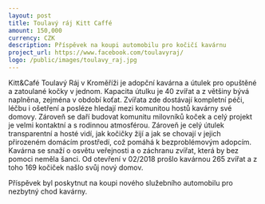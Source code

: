 ```yaml
---
layout: post
title: Toulavý ráj Kitt Caffé
amount: 150,000
currency: CZK
description: Příspěvek na koupi automobilu pro kočičí kavárnu
project_url: https://www.facebook.com/toulavyraj/
logo: /public/images/toulavy_raj.jpg
---
```


Kitt&Café Toulavý Ráj v Kroměříži je adopční kavárna a útulek pro opuštěné a zatoulané kočky v jednom. Kapacita útulku je 40 zvířat a z většiny bývá naplněna, zejména v období koťat. Zvířata zde dostávají kompletní péči, léčbu i ošetření a posléze hledají mezi komunitou hostů kavárny své domovy. Zároveň se daří budovat komunitu milovníků koček a celý projekt je velmi kontaktní a s rodinnou atmosférou. Zároveň je celý útulek transparentní a hosté vidí, jak kočičky žijí a jak se chovají v jejich přirozeném domácím prostředí, což pomáhá k bezproblémovým adopcím. Kavárna se snaží o osvětu veřejnosti a o záchranu zvířat, která by bez pomoci neměla šanci. Od otevření v 02/2018 prošlo kavárnou 265 zvířat a z toho 169 kočiček našlo svůj nový domov.

Příspěvek byl poskytnut na koupi nového služebního automobilu pro nezbytný chod kavárny.
